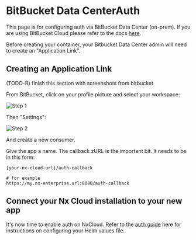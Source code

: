 # BitBucket Data CenterAuth

This page is for configuring auth via BitBucket Data Center (on-prem). If you are using BitBucket Cloud please refer to the docs [here](/ci/recipes/enterprise/on-premise/auth-bitbucket).

Before creating your container, your Bitbucket Data Center admin will need to create an "Application Link".

## Creating an Application Link

(TODO-R) finish this section with screenshots from bitbucket

From BitBucket, click on your profile picture and select your workspace:

![Step 1](/nx-cloud/enterprise/on-premise/images/bitbucket_1.png)

Then "Settings":

![Step 2](/nx-cloud/enterprise/on-premise/images/bitbucket_2.png)

And create a new consumer.

Give the app a name. The callback zURL is the important bit. It needs to be in this form:

```
[your-nx-cloud-url]/auth-callback

# for example
https://my.nx-enterprise.url:8080/auth-callback
```

## Connect your Nx Cloud installation to your new app

It's now time to enable auth on NxCloud. Refer to the [auth guide](https://github.com/nrwl/nx-cloud-helm/blob/main/AUTH-GUIDE.md) here for instructions on configuring your Helm values file.



